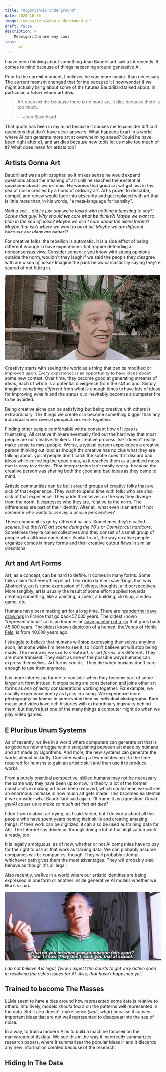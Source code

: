 ```yaml
---
title: "Algorithmic Underground"
date: 2024-10-25
image: images/tech/algo_underground.gif
draft: false
description: >
    Meowlgorithm are way cool
tags:
    - AI
---
```


I have been thinking about something Jean Baudrillard said a lot recently. It comes to mind because of things happening around generative AI.

Prior to the current moment, I believed he was more cynical than necessary. The current moment changed that for me because it I now wonder if we might actually bring about some of the futures Baudrillard talked about. In particular, a future where art dies.

> Art does not die because there is no more art. It dies because there is too much.
>
> — Jean Baudrillard

That quote has been in my mind because it causes me to consider difficult questions that don't have clear answers. What happens to art in a world where AI can generate more art at overwhelming speed? Could he have been right after all, and art dies because new tools let us make too much of it? What does mean for artists too?


## Artists Gonna Art

Baudrillard was a philosopher, so it makes sense he would expand questions about the meaning of art until he reached the existential questions about how _art_ dies. He worries that great art will get lost in the sea of noise created by a flood of ordinary art. Art's power to describe, compel, and renew would fade into obscurity and get replaced with art that is little more than, in his words, "a meta-language for banality".

_Wait a sec... did he just say we're losers with nothing interesting to say?! Screw that guy! Why should **we** care what **he** thinks?! Maybe we want to hide in the sea of noise? Maybe we don't care about the mainstream?! Maybe that isn't where we want to be at all! Maybe we are different because our ideas are better?!_

For creative folks, the rebellion is automatic. It is a side effect of being different enough to have experiences that require defending a nonconsensus view. Consider someone you know with strong opinions outside the norm, wouldn't they laugh if we said the people they disagree with are _a sea of noise_? Imagine the punk below sarcastically saying they're scared of not fitting in.

![A punk with green spikey hair and bright orange gloves on pretends to be scared in a clearly sarcastic way](slcpunk.gif)

Creativty starts with seeing the world as a thing that can be modified or improved upon. Every experience is an opportunity to have ideas about some new context. Over time, they become good at generating streams of ideas, each of which is a potential divergence from the status quo. Simply imagine _something different_ from _what is_ enough times to have lots of ideas for improving _what is_ and the status quo inevitably becomes a dumpster fire to be avoided.

Being creative alone can be satisfying, but being creative with others is extraordinary. The things we create can become something bigger than any individual when several perspectives work together.

Finding other people comfortable with a constant flow of ideas is frustrating. All creative thinkers eventually find out the hard way that most people are not creative thinkers. The creative process itself doesn't really make sense to most people. Worse, a typical person experiences a creative person thinking out loud as though the creative has no clue what they are talking about. ypical people don't catch the subtle cues that discard bad ideas while collecting the good ones, so it reaches them as a jumbled mess that is easy to criticize. That interpretation isn't totally wrong, because the creative person was sharing both the good and bad ideas as they came to mind.

Artistic communities can be built around groups of creative folks that are sick of that experience. They want to spend time with folks who are also sick of that experience. They pride themselves on the way they diverge from the norm. It expresses who they are, relative to the norm. The differences are part of their identity. After all, what even is an artist if not someone who wants to convey a unique perspective?

These communities go by different names. Sometimes they're called _scenes_, like _the NYC art scene during the 70's_ or _Connecticut hardcore_. Sometimes they're called collectives and they consist of a small group of people who all know each other. Similar to art, the way creative people organize comes in many forms and their creative output flows in similar directions.


## Art and Art Forms

Art, as a concept, can be hard to define. It comes in many forms. Some folks claim that everything is art. Leonardo da Vinci saw things that way. Abstractly, art is some expression of feelings, thoughts, and perspectives. More tangibly, art is usually the result of some effort applied towards creating something, like a painting, a poem, a building, clothing, a video game, etc. 

Humans have been making art for a long time. There are [neanderthal cave drawings](https://www.smithsonianmag.com/science-nature/oldest-known-neanderthal-engravings-discovered-in-french-cave-180982408/) in France that go back 57,000 years. The oldest known "representational" art is an Indonesian [cave painting of a pig](https://www.smithsonianmag.com/science-nature/45000-year-old-pig-painting-indonesia-may-be-oldest-known-animal-art-180976748/) that goes back 45,500 years. The oldest known depiction of a human, the [Venus of Hohle Fels](https://en.wikipedia.org/wiki/Venus_of_Hohle_Fels), is from 40,000 years ago. 

I struggle to believe that humans will stop expressing themselves anytime soon, let alone while I'm here to see it, so I don't believe art will stop being made. The mediums we use to create art, or _art forms_, are different. They are more transient. They exist as one of the possible ways humans can express themselves. Art forms _can_ die. They die when humans don't care enough to use them anymore.

It is more interesting for me to consider when they become part of some larger art form instead. It stops being _the_ consideration and joins other art forms as _one of many_ considerations working together. For example, we usually experience poetry as lyrics in a song. We experience more photography as frames in some video than as individual photographs. Both music and video have rich histories with extraordinary ingenuity behind them, but they're just one of the many things a computer might do when we play video games.


## E Pluribus Unum Systema

As of recently, we live in a world where computers can generate art that is so good we now struggle with distinguishing between art made by humans and art made by algorithms. And more, the new systems can generate the works almost instantly. Consider waiting a few minutes next to the time required for humans to gain an artistic skill and then use it to produce works. 

From a purely practical perspective, skilled humans may not be necessary the same way they have been up to now. In theory, a lot of the former constraints in making art have been removed, which could mean we will see an enormous increase in how much art gets made. This becomes existential if we consider what Baudrillard said again. I'll frame it as a question. _Could genAI cause us to make so much art that art dies?_

I don't worry about art dying, as I said earlier, but I do worry about all the people who have spent years honing their skills and creating amazing things. If their work can be digitized, it can also be used as training data for AIs. The Internet has driven us through doing a lot of that digitization work already, too.

It is legally ambiguous, as of now, whether or not AI companies have to pay for the right to use all that work as training data. We can probably assume companies will be companies, though. They will probably attempt whichever path gives them the most advantages. They will probably also behave as though it's all legal.

Also recently, we live in a world where our artistic identities are being expressed in one form or another inside generative AI models whether we like it or not.

![What do you do when your foundation falls apart? I don't know. They don't teach you that at school.](nofoundation.png)

_I do not believe it is legal, fwiw. I expect the courts to get very active soon in resolving the rights issues for AI. Alas, that hasn't happened yet._


## Trained to become The Masses

LLMs seem to have a bias around how represented some data is relative to others. Intuitively, models _should_ focus on the patterns well represented in the data. But it also doesn't make sense (_wait, what_) because it causes important ideas that are not well represented to disappear into the sea of noise.

In a way, to train a modern AI is to build a machine focused on the mainstream of its data. We see this in the way it incorrectly summarizes research papers, where it summarizes the popular ideas in and it discards any new information created because of the research.




## Hiding In The Data


